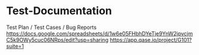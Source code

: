 # Test-Documentation
Test Plan / Test Cases / Bug Reports
https://docs.google.com/spreadsheets/d/1w6e05FHbhDYeTje9YnW2jpvcjmC5k9OWy5cuc06NRps/edit?usp=sharing
https://app.qase.io/project/G101?suite=1
